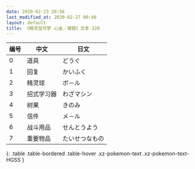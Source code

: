 ```yaml
---
date: 2020-02-23 20:56
last_modified_at: 2020-02-27 00:40
layout: default
title: 《精灵宝可梦 心金／魂银》文本 220
---
```

| 编号 | 中文 | 日文 |
| ---- | ---- | ---- |
| 0 | 道具 | どうぐ |
| 1 | 回复 | かいふく |
| 2 | 精灵球 | ボ－ル |
| 3 | 招式学习器 | わざマシン |
| 4 | 树果 | きのみ |
| 5 | 信件 | メ－ル |
| 6 | 战斗用品 | せんとうよう |
| 7 | 重要物品 | たいせつなもの |
{: .table .table-bordered .table-hover .xz-pokemon-text .xz-pokemon-text-HGSS }